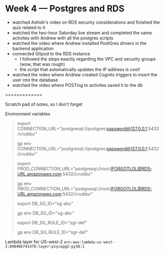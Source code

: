 # Week 4 — Postgres and RDS

* watched Ashish's video on RDS security considerations and finished the quiz related to it
* watched the two-hour Saturday live stream and completed the same activites with Andrew with all the postgres scripts
* watched the video where Andrew installed PostGres drivers in the backend application
* connected Gitpod to the RDS instance
  * I followed the steps exactly regarding the VPC and security groups (wow, that was rough)
  * the script that automatically updates the IP address is cool!
* watched the video where Andrew created Cognito triggers to insert the user into the database
* watched the video where POSTing to activites saved it to the db

=============

Scratch pad of notes, so I don't forget

Environment variables
> export CONNECTION_URL="postgresql://postgres:password@127.0.0.1:5432/cruddur"
> 
> gp env CONNECTION_URL="postgresql://postgres:password@127.0.0.1:5432/cruddur"

> export PROD_CONNECTION_URL="postgresql://root:IFORGOTLOL@RDS-URL.amazonaws.com:5432/cruddur"
>
> gp env PROD_CONNECTION_URL="postgresql://root:IFORGOTLOL@RDS-URL.amazonaws.com:5432/cruddur"

> export DB_SG_ID="sg-abc"
> 
> gp env DB_SG_ID="sg-abc"
> 
> export DB_SG_RULE_ID="sgr-def"
> 
> gp env DB_SG_RULE_ID="sgr-def"

Lambda layer for US-west-2 `arn:aws:lambda:us-west-2:898466741470:layer:psycopg2-py38:1`
